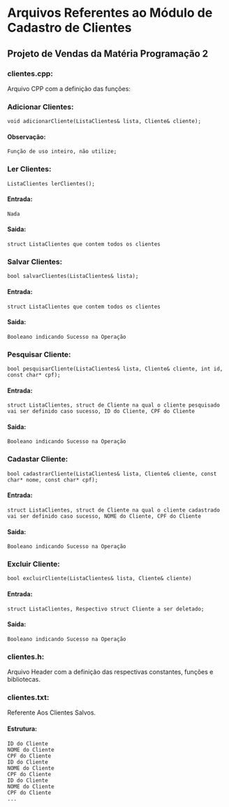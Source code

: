# Arquivos Referentes ao Módulo de Cadastro de Clientes
## Projeto de Vendas da Matéria Programação 2

### clientes.cpp:
Arquivo CPP com a definição das funções:

### Adicionar Clientes:

	void adicionarCliente(ListaClientes& lista, Cliente& cliente);

#### Observação:
	Função de uso inteiro, não utilize;

### Ler Clientes:

	ListaClientes lerClientes();

#### Entrada:
	Nada
#### Saida:
	struct ListaClientes que contem todos os clientes

### Salvar Clientes:

	bool salvarClientes(ListaClientes& lista);

#### Entrada:
	struct ListaClientes que contem todos os clientes
#### Saida:
	Booleano indicando Sucesso na Operação

### Pesquisar Cliente:

	bool pesquisarCliente(ListaClientes& lista, Cliente& cliente, int id, const char* cpf);

#### Entrada:
	struct ListaClientes, struct de Cliente na qual o cliente pesquisado vai ser definido caso sucesso, ID do Cliente, CPF do Cliente
#### Saida:
	Booleano indicando Sucesso na Operação

### Cadastar Cliente:

	bool cadastrarCliente(ListaClientes& lista, Cliente& cliente, const char* nome, const char* cpf);

#### Entrada:
	struct ListaClientes, struct de Cliente na qual o cliente cadastrado vai ser definido caso sucesso, NOME do Cliente, CPF do Cliente
#### Saida:
	Booleano indicando Sucesso na Operação

### Excluir Cliente:

	bool excluirCliente(ListaClientes& lista, Cliente& cliente)

#### Entrada:
	struct ListaClientes, Respectivo struct Cliente a ser deletado;
#### Saida:
	Booleano indicando Sucesso na Operação

### clientes.h: 
Arquivo Header com a definição das respectivas constantes, funções e bibliotecas.

### clientes.txt:
Referente Aos Clientes Salvos.

#### Estrutura:

	ID do Cliente
	NOME do Cliente
	CPF do Cliente
	ID do Cliente
	NOME do Cliente
	CPF do Cliente
	ID do Cliente
	NOME do Cliente
	CPF do Cliente	
	...